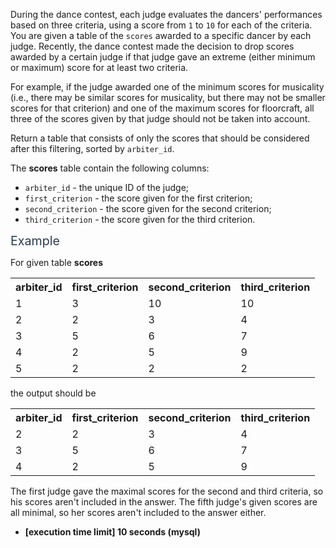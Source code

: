 <p>During the dance contest, each judge evaluates the dancers' performances based on three criteria, using a score from <code>1</code> to <code>10</code> for each of the criteria. You are given a table of the <code>scores</code> awarded to a specific dancer by each judge. Recently, the dance contest made the decision to drop scores awarded by a certain judge if that judge gave an extreme (either minimum or maximum) score for at least two criteria.</p>
<p>For example, if the judge awarded one of the minimum scores for musicality (i.e., there may be similar scores for musicality, but there may not be smaller scores for that criterion) and one of the maximum scores for floorcraft, all three of the scores given by that judge should not be taken into account.</p>
<p>Return a table that consists of only the scores that should be considered after this filtering, sorted by <code>arbiter_id</code>.</p>
<p>The <strong>scores</strong> table contain the following columns:</p>
<ul>
<li><code>arbiter_id</code> - the unique ID of the judge;</li>
<li><code>first_criterion</code> - the score given for the first criterion;</li>
<li><code>second_criterion</code> - the score given for the second criterion;</li>
<li><code>third_criterion</code> - the score given for the third criterion.</li>
</ul>
<p><span class="markdown--header" style="color:#2b3b52;font-size:1.4em">Example</span></p>
<p>For given table <strong>scores</strong></p>
<table>
<tr>
<th>arbiter_id</th>
<th>first_criterion</th>
<th>second_criterion</th>
<th>third_criterion</th>
</tr>
<tr>
<td>1</td>
<td>3</td>
<td>10</td>
<td>10</td>
</tr>
<tr>
<td>2</td>
<td>2</td>
<td>3</td>
<td>4</td>
</tr>
<tr>
<td>3</td>
<td>5</td>
<td>6</td>
<td>7</td>
</tr>
<tr>
<td>4</td>
<td>2</td>
<td>5</td>
<td>9</td>
</tr>
<tr>
<td>5</td>
<td>2</td>
<td>2</td>
<td>2</td>
</tr>
</table>
<p>the output should be</p>
<table>
<tr>
<th>arbiter_id</th>
<th>first_criterion</th>
<th>second_criterion</th>
<th>third_criterion</th>
</tr>
<tr>
<td>2</td>
<td>2</td>
<td>3</td>
<td>4</td>
</tr>
<tr>
<td>3</td>
<td>5</td>
<td>6</td>
<td>7</td>
</tr>
<tr>
<td>4</td>
<td>2</td>
<td>5</td>
<td>9</td>
</tr>
</table>
<p>The first judge gave the maximal scores for the second and third criteria, so his scores aren't included in the answer. The fifth judge's given scores are all minimal, so her scores aren't included to the answer either.</p>
<ul>
<li><strong>[execution time limit] 10 seconds (mysql)</strong></li>
</ul>
